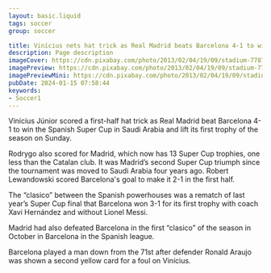 ```yaml
---
layout: basic.liquid
tags: soccer
group: soccer

title: Vinícius nets hat trick as Real Madrid beats Barcelona 4-1 to win Spanish Super Cup in Saudi Arabia
description: Page description
imageCover: https://cdn.pixabay.com/photo/2013/02/04/19/09/stadium-77878_1280.jpg
imagePreview: https://cdn.pixabay.com/photo/2013/02/04/19/09/stadium-77878_1280.jpg
imagePreviewMini: https://cdn.pixabay.com/photo/2013/02/04/19/09/stadium-77878_1280.jpg
pubDate: 2024-01-15 07:58:44
keywords:
- Soccer1
---
```


 Vinícius Júnior scored a first-half hat trick as Real Madrid beat Barcelona 4-1 to win the Spanish Super Cup in Saudi Arabia and lift its first trophy of the season on Sunday.

Rodrygo also scored for Madrid, which now has 13 Super Cup trophies, one less than the Catalan club. It was Madrid’s second Super Cup triumph since the tournament was moved to Saudi Arabia four years ago. Robert Lewandowski scored Barcelona's goal to make it 2-1 in the first half.

The “clasico” between the Spanish powerhouses was a rematch of last year’s Super Cup final that Barcelona won 3-1 for its first trophy with coach Xavi Hernández and without Lionel Messi.

Madrid had also defeated Barcelona in the first “clasico” of the season in October in Barcelona in the Spanish league.

Barcelona played a man down from the 71st after defender Ronald Araujo was shown a second yellow card for a foul on Vinícius.